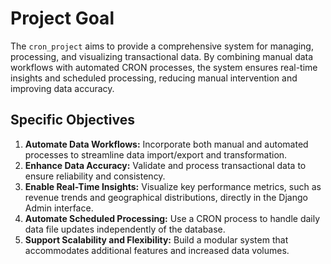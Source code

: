 # Project Goal

The `cron_project` aims to provide a comprehensive system for managing, processing, and visualizing transactional data. By combining manual data workflows with automated CRON processes, the system ensures real-time insights and scheduled processing, reducing manual intervention and improving data accuracy.

## Specific Objectives

1. **Automate Data Workflows:** Incorporate both manual and automated processes to streamline data import/export and transformation.
2. **Enhance Data Accuracy:** Validate and process transactional data to ensure reliability and consistency.
3. **Enable Real-Time Insights:** Visualize key performance metrics, such as revenue trends and geographical distributions, directly in the Django Admin interface.
4. **Automate Scheduled Processing:** Use a CRON process to handle daily data file updates independently of the database.
5. **Support Scalability and Flexibility:** Build a modular system that accommodates additional features and increased data volumes.
